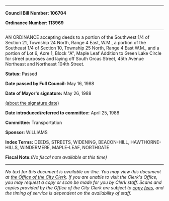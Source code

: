 

********

**Council Bill Number: 106704**
   
**Ordinance Number: 113969**
********

 AN ORDINANCE accepting deeds to a portion of the Southwest 1/4 of Section 21, Township 24 North, Range 4 East, W.M., a portion of the Southeast 1/4 of Section 10, Township 25 North, Range 4 East W.M., and a portion of Lot 6, Acre 1, Block "A", Maple Leaf Addition to Green Lake Circle for street purposes and laying off South Orcas Street, 45th Avenue Northeast and Northeast 104th Street.

**Status:** Passed
   
**Date passed by Full Council:** May 16, 1988
   
**Date of Mayor's signature:** May 26, 1988
   
[(about the signature date)](/~public/approvaldate.htm)
   
   
   
**Date introduced/referred to committee:** April 25, 1988
   
**Committee:** Transportation
   
**Sponsor:** WILLIAMS
   
   
**Index Terms:** DEEDS, STREETS, WIDENING, BEACON-HILL, HAWTHORNE-HILLS, WINDERMERE, MAPLE-LEAF, NORTHGATE

**Fiscal Note:**_(No fiscal note available at this time)_
********

_No text for this document is available on-line. You may view this document at [the Office of the City Clerk](http://www.seattle.gov/leg/clerk/contactUs.htm). If you are unable to visit the Clerk's Office, you may request a copy or scan be made for you by Clerk staff. Scans and copies provided by the Office of the City Clerk are subject to [copy fees](http://clerk.seattle.gov/~public/clerkfees.htm), and the timing of service is dependent on the availability of staff._

